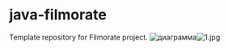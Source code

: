 # java-filmorate

Template repository for Filmorate project.
![диаграмма](1.jpg)![1.jpg](../../../Downloads/1.jpg)
